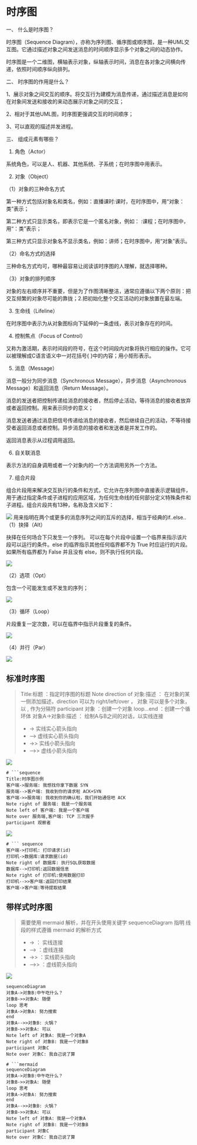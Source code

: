 # 时序图

一、 什么是时序图？

时序图（Sequence Diagram），亦称为序列图、循序图或顺序图，是一种UML交互图。它通过描述对象之间发送消息的时间顺序显示多个对象之间的动态协作。

时序图是一个二维图，横轴表示对象，纵轴表示时间，消息在各对象之间横向传递，依照时间顺序纵向排列。

二、 时序图的作用是什么？

1、展示对象之间交互的顺序。将交互行为建模为消息传递，通过描述消息是如何在对象间发送和接收的来动态展示对象之间的交互；

2、相对于其他UML图，时序图更强调交互的时间顺序；

3、可以直观的描述并发进程。

三、 组成元素有哪些？

1. 角色（Actor）

系统角色，可以是人、机器、其他系统、子系统；在时序图中用表示。

2. 对象（Object）

（1）对象的三种命名方式

第一种方式包括对象名和类名，例如：直播课时:课时，在时序图中，用“对象：类”表示；

第二种方式只显示类名，即表示它是一个匿名对象，例如： :课程；在时序图中，用“：类”表示；

第三种方式只显示对象名不显示类名，例如：讲师；在时序图中，用“对象”表示。

（2）命名方式的选择

三种命名方式均可，哪种最容易让阅读该时序图的人理解，就选择哪种。

（3）对象的排列顺序

对象的左右顺序并不重要，但是为了作图清晰整洁，通常应遵循以下两个原则：把交互频繁的对象尽可能的靠拢；2.把初始化整个交互活动的对象放置在最左端。

3. 生命线（Lifeline）

在时序图中表示为从对象图标向下延伸的一条虚线，表示对象存在的时间。

4. 控制焦点（Focus of Control）

又称为激活期，表示时间段的符号，在这个时间段内对象将执行相应的操作。它可以被理解成C语言语义中一对花括号{ }中的内容；用小矩形表示。

5. 消息（Message）

消息一般分为同步消息（Synchronous Message），异步消息（Asynchronous Message）和返回消息（Return Message）。

消息的发送者把控制传递给消息的接收者，然后停止活动，等待消息的接收者放弃或者返回控制。用来表示同步的意义；

消息发送者通过消息把信号传递给消息的接收者，然后继续自己的活动，不等待接受者返回消息或者控制。异步消息的接收者和发送者是并发工作的。

返回消息表示从过程调用返回。

6. 自关联消息

表示方法的自身调用或者一个对象内的一个方法调用另外一个方法。

7. 组合片段

组合片段用来解决交互执行的条件和方式，它允许在序列图中直接表示逻辑组件，用于通过指定条件或子进程的应用区域，为任何生命线的任何部分定义特殊条件和子进程。组合片段共有13种，名称及含义如下：

![](/__assets__/img/2022-02-11-17-56-53.png)
用来指明在两个或更多的消息序列之间的互斥的选择，相当于经典的if..else..
（1）抉择（Alt）

抉择在任何场合下只发生一个序列。 可以在每个片段中设置一个临界来指示该片段可以运行的条件。else 的临界指示其他任何临界都不为 True 时应运行的片段。如果所有临界都为 False 并且没有 else，则不执行任何片段。

![](/__assets__/img/2022-02-11-17-58-09.png)

（2）选项（Opt）

包含一个可能发生或不发生的序列；

![](/__assets__/img/2022-02-11-17-58-15.png)

（3）循环（Loop）

片段重复一定次数，可以在临界中指示片段重复的条件。

![](/__assets__/img/2022-02-11-17-58-22.png)

（4）并行（Par）

![](/__assets__/img/2022-02-11-17-58-27.png)

## 标准时序图

> Title:标题 ：指定时序图的标题
> Note direction of 对象:描述 ： 在对象的某一侧添加描述，direction 可以为 right/left/over ， 对象 可以是多个对象，以 , 作为分隔符
> participant 对象 ：创建一个对象
> loop...end ：创建一个循环体
> 对象A->对象B:描述 ： 绘制A与B之间的对话，以实线连接
>
> - -> 实线实心箭头指向
> - --> 虚线实心箭头指向
> - ->> 实线小箭头指向
> - -->> 虚线小箭头指向

![](./__assets__/时序图-2022-03-15-21-58-58.png)

````shell
# ```sequence
Title:时序图示例
客户端->服务端: 我想找你拿下数据 SYN
服务端-->客户端: 我收到你的请求啦 ACK+SYN
客户端->>服务端: 我收到你的确认啦，我们开始通信吧 ACK
Note right of 服务端: 我是一个服务端
Note left of 客户端: 我是一个客户端
Note over 服务端,客户端: TCP 三次握手
participant 观察者
````

![](./__assets__/时序图-2022-03-15-21-59-38.png)

````shell
# ``` sequence
客户端->打印机: 打印请求(id)
打印机->数据库:请求数据(id)
Note right of 数据库: 执行SQL获取数据
数据库-->打印机:返回数据信息
Note right of 打印机:使用数据打印
打印机-->>客户端:返回打印结果
客户端->客户端:等待提取结果
````

## 带样式时序图

> 需要使用 mermaid 解析，并在开头使用关键字 sequenceDiagram 指明
> 线段的样式遵循 mermaid 的解析方式
>
> - -> ： 实线连接
> - --> ：虚线连接
> - ->> ：实线箭头指向
> - -->> ：虚线箭头指向

![](./__assets__/时序图-2022-03-15-22-00-45.png)

```shell
sequenceDiagram
对象A->对象B:中午吃什么？
对象B->>对象A: 随便
loop 思考
对象A->对象A: 努力搜索
end
对象A-->>对象B: 火锅？
对象B->>对象A: 可以
Note left of 对象A: 我是一个对象A
Note right of 对象B: 我是一个对象B
participant 对象C
Note over 对象C: 我自己说了算
```

````shell
# ```mermaid
sequenceDiagram
对象A->对象B:中午吃什么？
对象B->>对象A: 随便
loop 思考
对象A->对象A: 努力搜索
end
对象A-->>对象B: 火锅？
对象B->>对象A: 可以
Note left of 对象A: 我是一个对象A
Note right of 对象B: 我是一个对象B
participant 对象C
Note over 对象C: 我自己说了算
````
